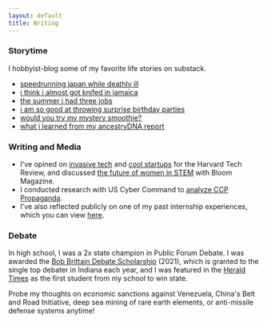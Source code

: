 ```yaml
---
layout: default
title: Writing
---
```


### Storytime
I hobbyist-blog some of my favorite life stories on substack.
* [speedrunning japan while deathly ill](https://substack.com/home/post/p-177126064)
* [i think i almost got knifed in jamaica](https://open.substack.com/pub/katrinarbrown/p/storytime-nearly-knifed-in-jamaica?r=5l6hl1&utm_campaign=post&utm_medium=web&showWelcomeOnShare=true)
* [the summer i had three jobs](https://open.substack.com/pub/katrinarbrown/p/storytime-the-summer-i-had-3-jobs?r=5l6hl1&utm_campaign=post&utm_medium=web&showWelcomeOnShare=true)
* [i am so good at throwing surprise birthday parties](https://substack.com/@katrinarbrown/p-177145825?utm_source=profile&utm_medium=reader2)
* [would you try my mystery smoothie?](https://substack.com/@katrinarbrown/p-177146875?utm_source=profile&utm_medium=reader2)
* [what i learned from my ancestryDNA report](https://substack.com/@katrinarbrown/p-177147783?utm_source=profile&utm_medium=reader2)

### Writing and Media
* I've opined on [invasive tech](https://harvardtechnologyreview.com/2024/11/01/ai-glasses-unveil-privacy-risks-an-interview-with-the-creators-of-i-xray/) and [cool startups](https://harvardtechnologyreview.com/2024/12/17/from-dorm-room-to-boardroom-how-ron-nachum-and-sapien-are-redefining-ai-in-corporate-finance/) for the Harvard Tech Review, and discussed [the future of women in STEM](https://www.magbloom.com/2020/04/for-the-love-of-stem-a-conversation-about-the-future-of-women-in-technology/) with Bloom Magazine. 
* I conducted research with US Cyber Command to [analyze CCP Propaganda](https://drive.google.com/file/d/12VHdBQsu-iHl5Fe853OpN78hiKPkt_NG/view?usp=sharing). 
* I've also reflected publicly on one of my past internship experiences, which you can view [here](https://www.youtube.com/watch?v=feeIwfM_vVs). 

### Debate
In high school, I was a 2x state champion in Public Forum Debate. I was awarded the [Bob Brittain Debate Scholarship](https://www.inspeechanddebate.org/recognition/scholarships) (2021), which is granted to the single top debater in Indiana each year, and I was featured in the [Herald Times](https://drive.google.com/file/d/14VMl5QaqvOlLlHkxkB4a2Fn4Xy9jzzQy/view) as the first student from my school to win state. 

Probe my thoughts on economic sanctions against Venezuela, China's Belt and Road Initiative, deep sea mining of rare earth elements, or anti-missile defense systems anytime! 